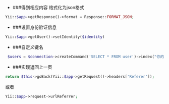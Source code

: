 * ###得到相应内容 格式化为json格式
```php
Yii::$app->getResponse()->format = Response::FORMAT_JSON;
```

* ###设置身份验证信息
```php
Yii::$app->getUser()->setIdentity($identity)
```

* ###自定义键名 
```php
 $users = $connection->createCommand('SELECT * FROM user')->index("你的下标")->select("你查询的字段")->queryAll();
```

* ###实现返回上一页
```php
return $this->goBack(Yii::$app->getRequest()->headers['Referer']);
```
或者
```php
Yii::$app->request->urlReferrer;
```
